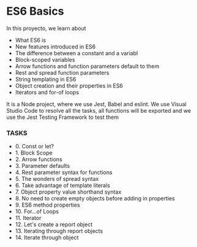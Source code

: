 <h1>ES6 Basics</h1>
<p>In this proyecto, we learn about</p>
<ul>
    <li>What ES6 is</li>
    <li>New features introduced in ES6</li>
    <li>The difference between a constant and a variabl</li>
    <li>Block-scoped variables</li>
    <li>Arrow functions and function parameters default to them</li>
    <li>Rest and spread function parameters</li>
    <li>String templating in ES6</li>
    <li>Object creation and their properties in ES6</li>
    <li>Iterators and for-of loops</li>
</ul>
<p>It is a Node project, where we use Jest, Babel and eslint. We use Visual Studio Code to resolve all the tasks, all functions will be exported and we use the Jest Testing Framework to test them</p>

<h3>TASKS</h3>
<ul>
    <li>0. Const or let?</li>
    <li>1. Block Scope</li>
    <li>2. Arrow functions</li>
    <li>3. Parameter defaults</li>
    <li>4. Rest parameter syntax for functions</li>
    <li>5. The wonders of spread syntax</li>
    <li>6. Take advantage of template literals</li>
    <li>7. Object property value shorthand syntax</li>
    <li>8. No need to create empty objects before adding in properties</li>
    <li>9. ES6 method properties</li>
    <li>10. For...of Loops</li>
    <li>11. Iterator</li>
    <li>12. Let's create a report object</li>
    <li>13. Iterating through report objects</li>
    <li>14. Iterate through object</li>
</ul>

